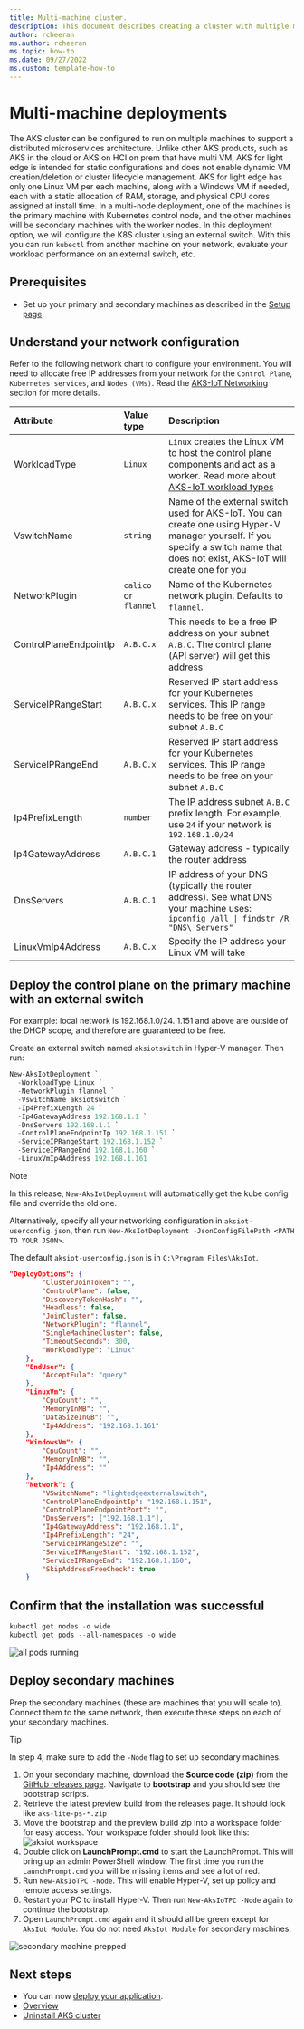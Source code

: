 ```yaml
---
title: Multi-machine cluster.
description: This document describes creating a cluster with multiple machines.
author: rcheeran
ms.author: rcheeran
ms.topic: how-to
ms.date: 09/27/2022
ms.custom: template-how-to
---
```


# Multi-machine deployments

The AKS cluster can be configured to run on multiple machines to support a distributed microservices architecture. Unlike other AKS products, such as AKS in the cloud or AKS on HCI on prem that have multi VM, AKS for light edge is intended for static configurations and does not enable dynamic VM creation/deletion or cluster lifecycle management. AKS for light edge has only one Linux VM per each machine, along with a Windows VM if needed, each with a static allocation of RAM, storage, and physical CPU cores assigned at install time. In a multi-node deployment, one of the machines is the primary machine with Kubernetes control node, and the other machines will be secondary machines with the worker nodes. In this deployment option, we will configure the K8S cluster using an external switch. With this you can run `kubectl` from another machine on your network, evaluate your workload performance on an external switch, etc.  

## Prerequisites

- Set up your primary and secondary machines as described in the [Setup page](aks-lite-howto-setup-machine.md).

## Understand your network configuration

Refer to the following network chart to configure your environment. You will need to allocate free IP addresses from your network for the `Control Plane`, `Kubernetes services`, and `Nodes (VMs)`. Read the [AKS-IoT Networking](/aks-lite-concept.md) section for more details.

| Attribute | Value type      |  Description |
| :------------ |:-----------|:--------|
| WorkloadType | `Linux` | `Linux` creates the Linux VM to host the control plane components and act as a worker. Read more about [AKS-IoT workload types](/aks-lite-concept.md) |
| VswitchName | `string` | Name of the external switch used for AKS-IoT. You can create one using Hyper-V manager yourself. If you specify a switch name that does not exist, AKS-IoT will create one for you |
| NetworkPlugin | `calico` or `flannel` | Name of the Kubernetes network plugin. Defaults to  `flannel`. |
| ControlPlaneEndpointIp | `A.B.C.x` | This needs to be a free IP address on your subnet `A.B.C`. The control plane (API server) will get this address |
| ServiceIPRangeStart | `A.B.C.x` | Reserved IP start address for your Kubernetes services. This IP range needs to be free on your subnet `A.B.C` |
| ServiceIPRangeEnd | `A.B.C.x` | Reserved IP start address for your Kubernetes services. This IP range needs to be free on your subnet `A.B.C`  |
| Ip4PrefixLength | `number` | The IP address subnet `A.B.C` prefix length. For example, use `24` if your network is `192.168.1.0/24` |
| Ip4GatewayAddress | `A.B.C.1` | Gateway address - typically the router address|
| DnsServers | `A.B.C.1` | IP address of your DNS (typically the router address). See what DNS your machine uses: `ipconfig /all \| findstr /R "DNS\ Servers"` |
| LinuxVmIp4Address | `A.B.C.x` | Specify the IP address your Linux VM will take|

## Deploy the control plane on the primary machine with an external switch

For example: local network is 192.168.1.0/24. 1.151 and above are outside of the DHCP scope, and therefore are guaranteed to be free.

Create an external switch named `aksiotswitch` in Hyper-V manager. Then run:

```powershell
New-AksIotDeployment `
  -WorkloadType Linux `
  -NetworkPlugin flannel `
  -VswitchName aksiotswitch `
  -Ip4PrefixLength 24 `
  -Ip4GatewayAddress 192.168.1.1 `
  -DnsServers 192.168.1.1 `
  -ControlPlaneEndpointIp 192.168.1.151 `
  -ServiceIPRangeStart 192.168.1.152 `
  -ServiceIPRangeEnd 192.168.1.160 `
  -LinuxVmIp4Address 192.168.1.161
```

> [!NOTE]
> In this release, `New-AksIotDeployment` will automatically get the kube config file and override the old one.

Alternatively, specify all your networking configuration in `aksiot-userconfig.json`, then run `New-AksIotDeployment -JsonConfigFilePath <PATH TO YOUR JSON>`.

The default `aksiot-userconfig.json` is in `C:\Program Files\AksIot`.

```json
"DeployOptions": {
        "ClusterJoinToken": "",
        "ControlPlane": false,
        "DiscoveryTokenHash": "",
        "Headless": false,
        "JoinCluster": false,
        "NetworkPlugin": "flannel",
        "SingleMachineCluster": false,
        "TimeoutSeconds": 300,
        "WorkloadType": "Linux"
    },
    "EndUser": {
        "AcceptEula": "query"
    },
    "LinuxVm": {
        "CpuCount": "",
        "MemoryInMB": "",
        "DataSizeInGB": "",
        "Ip4Address": "192.168.1.161"
    },
    "WindowsVm": {
        "CpuCount": "",
        "MemoryInMB": "",
        "Ip4Address": ""
    },
    "Network": {
        "VSwitchName": "lightedgeexternalswitch",
        "ControlPlaneEndpointIp": "192.168.1.151",
        "ControlPlaneEndpointPort": "",
        "DnsServers": ["192.168.1.1"],
        "Ip4GatewayAddress": "192.168.1.1",
        "Ip4PrefixLength": "24",
        "ServiceIPRangeSize": "",
        "ServiceIPRangeStart": "192.168.1.152",
        "ServiceIPRangeEnd": "192.168.1.160",
        "SkipAddressFreeCheck": true
    }
```

## Confirm that the installation was successful

```powershell
kubectl get nodes -o wide
kubectl get pods --all-namespaces -o wide
```

![all pods running](media/aks-lite/all-pods-running.png)

## Deploy secondary machines

Prep the secondary machines (these are machines that you will scale to). Connect them to the same network, then execute these steps on each of your secondary machines.

> [!TIP]
> In step 4, make sure to add the `-Node` flag to set up secondary machines.

1. On your secondary machine, download the **Source code (zip)** from the [GitHub releases page](https://github.com/Azure/AKS-IoT-preview/releases). Navigate to **bootstrap** and you should see the bootstrap scripts.
2. Retrieve the latest preview build from the releases page. It should look like `aks-lite-ps-*.zip`
3. Move the bootstrap and the preview build zip into a workspace folder for easy access. Your workspace folder should look like this:
![aksiot workspace](media/aks-lite/aks-lite-workspace.png)
4. Double click on **LaunchPrompt.cmd** to start the LaunchPrompt. This will bring up an admin PowerShell window. The first time you run the `LaunchPrompt.cmd` you will be missing items and see a lot of red.
5. Run `New-AksIoTPC -Node`. This will enable Hyper-V, set up policy and remote access settings. 
6. Restart your PC to install Hyper-V. Then run `New-AksIoTPC -Node` again to continue the bootstrap.
7. Open `LaunchPrompt.cmd` again and it should all be green except for `AksIot Module`. You do not need `AksIot Module` for secondary machines.

![secondary machine prepped](media/aks-lite/secondary-machine-prepped.png)

## Next steps

- You can now [deploy your application](aks-lite-howto-deploy-app.md).
- [Overview](aks-lite-overview.md)
- [Uninstall AKS cluster](aks-lite-howto-uninstall.md)
